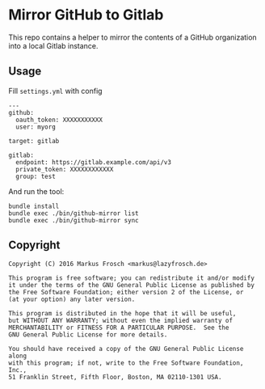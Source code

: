 Mirror GitHub to Gitlab
=======================

This repo contains a helper to mirror the contents of a GitHub organization into a local Gitlab instance.

## Usage

Fill `settings.yml` with config

    ---
    github:
      oauth_token: XXXXXXXXXXX
      user: myorg
    
    target: gitlab
    
    gitlab:
      endpoint: https://gitlab.example.com/api/v3
      private_token: XXXXXXXXXXXX
      group: test

And run the tool:

    bundle install
    bundle exec ./bin/github-mirror list
    bundle exec ./bin/github-mirror sync
    
## Copyright

    Copyright (C) 2016 Markus Frosch <markus@lazyfrosch.de>
    
    This program is free software; you can redistribute it and/or modify
    it under the terms of the GNU General Public License as published by
    the Free Software Foundation; either version 2 of the License, or
    (at your option) any later version.
    
    This program is distributed in the hope that it will be useful,
    but WITHOUT ANY WARRANTY; without even the implied warranty of
    MERCHANTABILITY or FITNESS FOR A PARTICULAR PURPOSE.  See the
    GNU General Public License for more details.
    
    You should have received a copy of the GNU General Public License along
    with this program; if not, write to the Free Software Foundation, Inc.,
    51 Franklin Street, Fifth Floor, Boston, MA 02110-1301 USA.
